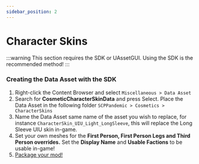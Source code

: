 ```yaml
---
sidebar_position: 2
---
```


# Character Skins

:::warning
This section requires the SDK or UAssetGUI. Using the SDK is the recommended method!
:::

### Creating the Data Asset with the SDK

1. Right-click the Content Browser and select `Miscellaneous > Data Asset`
2. Search for **CosmeticCharacterSkinData** and press Select. Place the Data Asset in the following folder `SCPPandemic > Cosmetics > CharacterSkins`
3. Name the Data Asset same name of the asset you wish to replace, for instance `CharacterSkin_UIU_Light_LongSleeve`, this will replace the Long Sleeve UIU skin in-game.
4. Set your own meshes for the **First Person, First Person Legs and Third Person overrides.** Set the **Display Name** and **Usable Factions** to be usable in-game!
5. [Package your mod!](../../basics/creatingpackages/index.md)

